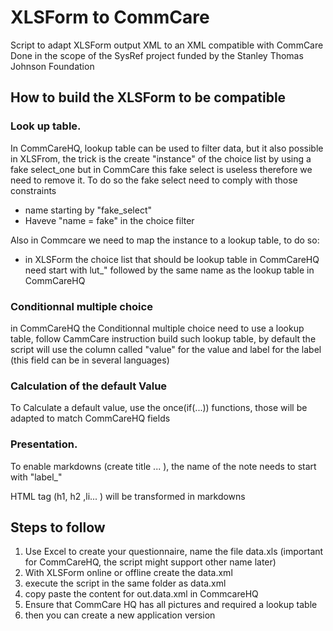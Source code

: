 # XLSForm to CommCare
Script to adapt XLSForm output XML to an XML compatible with CommCare
Done in the scope of the SysRef project funded by the Stanley Thomas Johnson Foundation

## How to build the XLSForm to be compatible


### Look up table.

In CommCareHQ, lookup table can be used to filter data, but it also possible in XLSFrom, the trick is the create "instance" of the choice list by using a fake select_one but in CommCare this fake select is useless therefore we need to remove it. To do so the fake select need to comply with those constraints
* name starting by "fake_select" 
* Haveve "name = fake" in the choice filter

Also in Commcare we need to map the instance to a lookup table, to do so:
* in XLSForm the choice list that should be lookup table in CommCareHQ need start with lut_" followed by the same name as the lookup table in CommCareHQ
### Conditionnal multiple choice

in CommCareHQ the Conditionnal multiple choice need to use a lookup table, follow CammCare instruction build such lookup table, by default the script will use the column called "value" for the value and label for the label (this field can be in several languages)

### Calculation of the default Value

To Calculate a default value, use the once(if(...)) functions, those will be adapted to match CommCareHQ fields 

### Presentation.

 To enable markdowns (create title ... ), the name of the note needs to start with "label_"
 
 HTML tag (h1, h2 ,li... ) will be transformed in markdowns
 

## Steps to follow

1. Use Excel to create your questionnaire, name the file data.xls (important for CommCareHQ, the script might support other name later)
2. With XLSForm online or offline create the data.xml
3. execute the script in the same folder as data.xml
4. copy paste the content for out.data.xml in CommcareHQ
5. Ensure that CommCare HQ has all pictures and required a lookup table
6. then you can create a new application version


